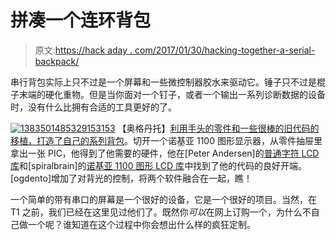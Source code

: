 # 拼凑一个连环背包

> 原文:[https://hack aday . com/2017/01/30/hacking-together-a-serial-backpack/](https://hackaday.com/2017/01/30/hacking-together-a-serial-backpack/)

串行背包实际上只不过是一个屏幕和一些微控制器胶水来驱动它。锤子只不过是棍子末端的硬化重物。但是当你面对一个钉子，或者一个输出一系列诊断数据的设备时，没有什么比拥有合适的工具更好的了。

[![1383501485329153153](../Images/c41958975acb45153df7d5b419c7e45f.png)](https://hackaday.com/wp-content/uploads/2017/01/1383501485329153153.jpg) 【奥格丹托】[利用手头的零件和一些很棒的旧代码的移植，打造了自己的系列背包](https://hackaday.io/project/19572-lcd117e-adapted-for-a-nokia-1100-display)。切开一个诺基亚 1100 图形显示器，从零件抽屉里拿出一张 PIC，他得到了他需要的硬件，他在[Peter Andersen]的[普通字符 LCD 库](http://www.wulfden.org/TheShoppe/k107/pha/pha.shtml)和[spiralbrain]的[诺基亚 1100 图形 LCD 库](https://web.archive.org/web/20120102020033/http://www.sunbizhosting.com/~spiral/1100/)中找到了他的代码的良好开端。[ogdento]增加了对背光的控制，将两个软件融合在一起，瞧！

一个简单的带有串口的屏幕是一个很好的设备，它是一个很好的项目。当然，在 T1 之前，我们已经在这里见过他们了。既然你*可以*在网上订购一个，为什么不自己做一个呢？谁知道在这个过程中你会想出什么样的疯狂定制。